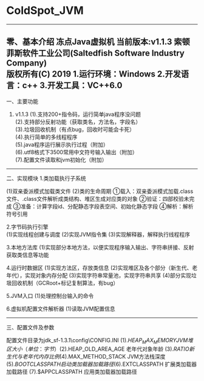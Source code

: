# ColdSpot_JVM
--------------------------------------------------- 
零、基本介绍 
冻点Java虚拟机 当前版本:v1.1.3 
索顿菲斯软件工业公司(Saltedfish Software Industry Company)   
版权所有(C) 2019 
1.运行环境：Windows 
2.开发语言：c++ 
3.开发工具：VC++6.0 
--------------------------------------------------- 

一、主要功能 

1. v1.1.3
(1).支持200+指令码，运行简单java程序没问题  
(2).支持部分反射功能（获取类名，方法名，字段名）  
(3).垃圾回收机制（有点bug，回收时可能会卡死）  
(4).执行简单的多线程程序  
(5).java程序运行展示执行过程（附加）  
(6).utf8格式下3500常用中文符号输入输出（附加）  
(7).配置文件读取和jvm初始化（附加）  

--------------------------------------------------- 

二、实现模块 
1.类加载执行子系统 

(1)双亲委派模式加载类文件 
(2)类的生命周期 
①载入：双亲委派模式加载.class文件、.class文件解析成类结构、堆区生成对应类的对象 
②验证：四部校验未完成 
③准备：计算字段id、分配静态字段表空间、初始化静态字段 
④解析：解析符号引用 

2.字节码执行引擎   
(1)实现线程创建与调度
(2)实现JVM指令集
(3)实现解释器，解释执行线程程序

3.本地方法库
(1)实现部分本地方法，以便实现程序输入输出、字符串拼接、反射获取类信息等功能

4.运行时数据区
(1)实现方法区，存放类信息
(2)实现堆区及各个部分（新生代、老年代），实现对象内存分配
(3)实现字符串常量池，实现字符串共享
(4)部分实现垃圾回收机制（GCRoot+标记复制算法，有bug）

5.JVM入口
(1)处理控制台输入的命令

6.虚拟机配置文件解析器
(1)读取JVM配置信息

--------------------------------------------------- 

三、配置文件及参数 

配置文件目录为jdk_sf-1.3.1\config\CONFIG.INI 
(1).$HEAP_MAX_MEMORY    JVM堆区大小（单位：字节） 
(2).$HEAP_OLD_AREA_AGE  老年代对象年龄 
(3).$RATIO              新生代与老年代内存比例 
(4).$MAX_METHOD_STACK   JVM方法栈深度 
(5).$BOOTCLASSPATH      启动类加载器加载路径 
(6).$EXTCLASSPATH       扩展类加载器加载路径 
(7).$APPCLASSPATH       应用类加载器加载路径
